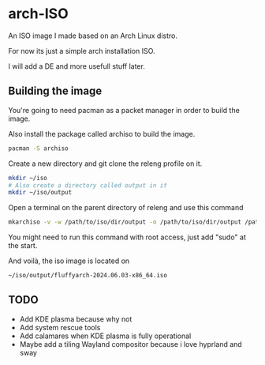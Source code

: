 # arch-ISO
An ISO image I made based on an Arch Linux distro.

For now its just a simple arch installation ISO.

I will add a DE and more usefull stuff later.

## Building the image

You're going to need pacman as a packet manager in order to build the image.

Also install the package called archiso to build the image.
```bash
pacman -S archiso
```

Create a new directory and git clone the releng profile on it.
```bash
mkdir ~/iso
# Also create a directory called output in it
mkdir ~/iso/output
```


Open a terminal on the parent directory of releng and use this command 
```bash
mkarchiso -v -w /path/to/iso/dir/output -o /path/to/iso/dir/output /path/to/releng/
```

You might need to run this command with root access, just add "sudo" at the start.

And voilà, the iso image is located on 
```bash
~/iso/output/fluffyarch-2024.06.03-x86_64.iso
```

## TODO

- Add KDE plasma because why not
- Add system rescue tools
- Add calamares when KDE plasma is fully operational
- Maybe add a tiling Wayland compositor because i love hyprland and sway
